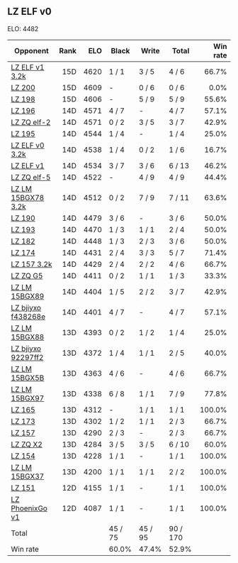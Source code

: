 ## LZ ELF v0 ##

ELO: 4482

Opponent | Rank | ELO | Black | Write | Total | Win rate
---------|-----:|----:|-------|-------|-------|-------:
[LZ ELF v1 3.2k](LZ%20ELF%20v1%203.2k.md) | 15D | 4620 | 1 / 1 | 3 / 5 | 4 / 6 | 66.7%
[LZ 200](LZ%20200.md) | 15D | 4609 | - | 0 / 6 | 0 / 6 | 0.0%
[LZ 198](LZ%20198.md) | 15D | 4606 | - | 5 / 9 | 5 / 9 | 55.6%
[LZ 196](LZ%20196.md) | 14D | 4571 | 4 / 7 | - | 4 / 7 | 57.1%
[LZ ZQ elf-2](LZ%20ZQ%20elf-2.md) | 14D | 4571 | 0 / 2 | 3 / 5 | 3 / 7 | 42.9%
[LZ 195](LZ%20195.md) | 14D | 4544 | 1 / 4 | - | 1 / 4 | 25.0%
[LZ ELF v0 3.2k](LZ%20ELF%20v0%203.2k.md) | 14D | 4538 | 1 / 4 | 0 / 2 | 1 / 6 | 16.7%
[LZ ELF v1](LZ%20ELF%20v1.md) | 14D | 4534 | 3 / 7 | 3 / 6 | 6 / 13 | 46.2%
[LZ ZQ elf-5](LZ%20ZQ%20elf-5.md) | 14D | 4522 | - | 4 / 9 | 4 / 9 | 44.4%
[LZ LM 15BGX78 3.2k](LZ%20LM%2015BGX78%203.2k.md) | 14D | 4512 | 0 / 2 | 7 / 9 | 7 / 11 | 63.6%
[LZ 190](LZ%20190.md) | 14D | 4479 | 3 / 6 | - | 3 / 6 | 50.0%
[LZ 193](LZ%20193.md) | 14D | 4470 | 1 / 3 | 1 / 1 | 2 / 4 | 50.0%
[LZ 182](LZ%20182.md) | 14D | 4448 | 1 / 3 | 2 / 3 | 3 / 6 | 50.0%
[LZ 174](LZ%20174.md) | 14D | 4431 | 2 / 4 | 3 / 3 | 5 / 7 | 71.4%
[LZ 157 3.2k](LZ%20157%203.2k.md) | 14D | 4429 | 2 / 4 | 2 / 2 | 4 / 6 | 66.7%
[LZ ZQ G5](LZ%20ZQ%20G5.md) | 14D | 4411 | 0 / 2 | 1 / 1 | 1 / 3 | 33.3%
[LZ LM 15BGX89](LZ%20LM%2015BGX89.md) | 14D | 4404 | 1 / 5 | 2 / 2 | 3 / 7 | 42.9%
[LZ bjiyxo f438268e](LZ%20bjiyxo%20f438268e.md) | 14D | 4401 | 4 / 7 | - | 4 / 7 | 57.1%
[LZ LM 15BGX88](LZ%20LM%2015BGX88.md) | 13D | 4393 | 0 / 2 | 1 / 2 | 1 / 4 | 25.0%
[LZ bjiyxo 92297ff2](LZ%20bjiyxo%2092297ff2.md) | 13D | 4372 | 1 / 4 | 1 / 1 | 2 / 5 | 40.0%
[LZ LM 15BGX5B](LZ%20LM%2015BGX5B.md) | 13D | 4363 | 4 / 6 | - | 4 / 6 | 66.7%
[LZ LM 15BGX97](LZ%20LM%2015BGX97.md) | 13D | 4338 | 6 / 8 | 1 / 1 | 7 / 9 | 77.8%
[LZ 165](LZ%20165.md) | 13D | 4312 | - | 1 / 1 | 1 / 1 | 100.0%
[LZ 173](LZ%20173.md) | 13D | 4302 | 1 / 2 | 1 / 1 | 2 / 3 | 66.7%
[LZ 157](LZ%20157.md) | 13D | 4290 | 2 / 3 | - | 2 / 3 | 66.7%
[LZ ZQ X2](LZ%20ZQ%20X2.md) | 13D | 4284 | 3 / 5 | 3 / 5 | 6 / 10 | 60.0%
[LZ 154](LZ%20154.md) | 13D | 4228 | 1 / 1 | - | 1 / 1 | 100.0%
[LZ LM 15BGX37](LZ%20LM%2015BGX37.md) | 13D | 4200 | 1 / 1 | 1 / 1 | 2 / 2 | 100.0%
[LZ 151](LZ%20151.md) | 12D | 4155 | 1 / 1 | - | 1 / 1 | 100.0%
[LZ PhoenixGo v1](LZ%20PhoenixGo%20v1.md) | 12D | 4087 | 1 / 1 | - | 1 / 1 | 100.0%
Total | | | 45 / 75 | 45 / 95 | 90 / 170 | 
Win rate| | | 60.0% | 47.4% | 52.9% | 
